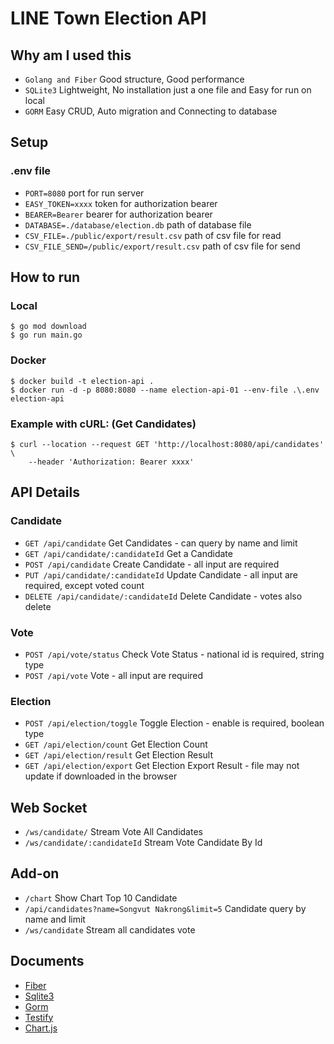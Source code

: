 # LINE Town Election API

## Why am I used this

- `Golang and Fiber` Good structure, Good performance
- `SQLite3` Lightweight, No installation just a one file and Easy for run on local
- `GORM` Easy CRUD, Auto migration and Connecting to database

## Setup

### .env file

- `PORT=8080` port for run server
- `EASY_TOKEN=xxxx` token for authorization bearer
- `BEARER=Bearer` bearer for authorization bearer
- `DATABASE=./database/election.db` path of database file
- `CSV_FILE=./public/export/result.csv` path of csv file for read
- `CSV_FILE_SEND=/public/export/result.csv` path of csv file for send

## How to run

### Local

```
$ go mod download
$ go run main.go
```

### Docker

```
$ docker build -t election-api .
$ docker run -d -p 8080:8080 --name election-api-01 --env-file .\.env election-api
```

### Example with cURL: (Get Candidates)

```
$ curl --location --request GET 'http://localhost:8080/api/candidates' \
    --header 'Authorization: Bearer xxxx'
```


## API Details

### Candidate

- `GET /api/candidate` Get Candidates - can query by name and limit
- `GET /api/candidate/:candidateId` Get a Candidate
- `POST /api/candidate` Create Candidate - all input are required
- `PUT /api/candidate/:candidateId` Update Candidate - all input are required, except voted count
- `DELETE /api/candidate/:candidateId` Delete Candidate - votes also delete

### Vote

- `POST /api/vote/status` Check Vote Status - national id is required, string type
- `POST /api/vote` Vote - all input are required

### Election

- `POST /api/election/toggle` Toggle Election - enable is required, boolean type
- `GET /api/election/count` Get Election Count
- `GET /api/election/result` Get Election Result
- `GET /api/election/export` Get Election Export Result - file may not update if downloaded in the browser

## Web Socket

- `/ws/candidate/` Stream Vote All Candidates
- `/ws/candidate/:candidateId` Stream Vote Candidate By Id

## Add-on

- `/chart` Show Chart Top 10 Candidate
- `/api/candidates?name=Songvut Nakrong&limit=5` Candidate query by name and limit
- `/ws/candidate` Stream all candidates vote

## Documents

- [Fiber](http://gofiber.io/)
- [Sqlite3](https://www.sqlite.org/index.html)
- [Gorm](https://gorm.io/)
- [Testify](https://github.com/stretchr/testify)
- [Chart.js](https://www.chartjs.org/)
